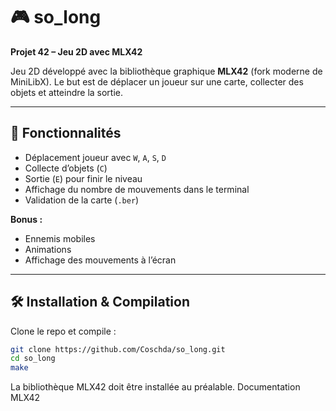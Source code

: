 # 🎮 so_long

**Projet 42 – Jeu 2D avec MLX42**

Jeu 2D développé avec la bibliothèque graphique **MLX42** (fork moderne de MiniLibX). Le but est de déplacer un joueur sur une carte, collecter des objets et atteindre la sortie.

---

## 🚀 Fonctionnalités

- Déplacement joueur avec `W`, `A`, `S`, `D`
- Collecte d’objets (`C`)
- Sortie (`E`) pour finir le niveau
- Affichage du nombre de mouvements dans le terminal
- Validation de la carte (`.ber`)

**Bonus :**

- Ennemis mobiles
- Animations
- Affichage des mouvements à l’écran

---

## 🛠️ Installation & Compilation

Clone le repo et compile :

```bash
git clone https://github.com/Coschda/so_long.git
cd so_long
make
```

La bibliothèque MLX42 doit être installée au préalable.
Documentation MLX42
